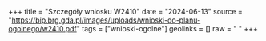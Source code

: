 +++
title = "Szczegóły wniosku W2410"
date = "2024-06-13"
source = "https://bip.brg.gda.pl/images/uploads/wnioski-do-planu-ogolnego/w2410.pdf"
tags = ["wnioski-ogolne"]
geolinks = []
raw = " "
+++





